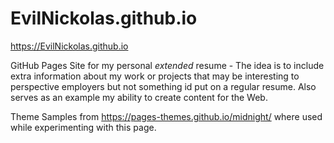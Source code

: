 # EvilNickolas.github.io

https://EvilNickolas.github.io

GitHub Pages Site for my personal *extended* resume - The idea is to include extra information about my work or projects that may be interesting to perspective employers but not something id put on a regular resume. Also serves as an example my ability to create content for the Web.

Theme Samples from https://pages-themes.github.io/midnight/ where used while experimenting with this page.
